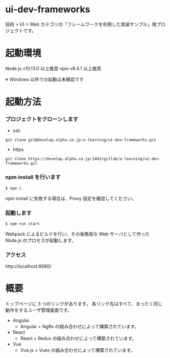 # ui-dev-frameworks

技術 > UI > Web カテゴリの「フレームワークを利用した実装サンプル」用プロジェクトです。

# 起動環境

Node.js v10.13.0 以上推奨
npm v6.4.1 以上推奨

※ Windows 以外での起動は未確認です

# 起動方法

### プロジェクトをクローンします

- ssh

`git clone git@develop.alpha.co.jp:a-learning/ui-dev-frameworks.git`

- https

`git clone https://develop.alpha.co.jp:1443/gitlab/a-learning/ui-dev-frameworks.git`

### npm install を行います

`$ npm i`

npm install に失敗する場合は、Proxy 設定を確認してください。

### 起動します

`$ npm run start`

Webpack によるビルドを行い、その後簡易な Web サーバとして作った Node.js のプロセスが起動します。

### アクセス

http://localhost:8080/

# 概要

トップページに 3 つのリンクがあります。
各リンク先はすべて、まったく同じ動作をするユーザ管理画面です。

- Angular
  - Angular + NgRx の組み合わせによって構築されています。
- React
  - React + Redux の組み合わせによって構築されています。
- Vue
  - Vue.js + Vuex の組み合わせによって構築されています。
